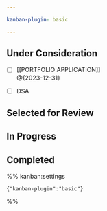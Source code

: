 ```yaml
---

kanban-plugin: basic

---
```


## Under Consideration

- [ ] [[PORTFOLIO APPLICATION]] <br>@{2023-12-31}
- [ ] DSA


## Selected for Review



## In Progress



## Completed





%% kanban:settings
```
{"kanban-plugin":"basic"}
```
%%